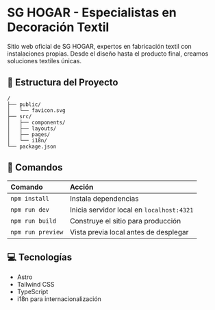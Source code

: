 # SG HOGAR - Especialistas en Decoración Textil

Sitio web oficial de SG HOGAR, expertos en fabricación textil con instalaciones propias. Desde el diseño hasta el producto final, creamos soluciones textiles únicas.

## 🚀 Estructura del Proyecto

```text
/
├── public/
│   └── favicon.svg
├── src/
│   ├── components/
│   ├── layouts/
│   ├── pages/
│   └── i18n/
└── package.json
```

## 🧞 Comandos

| Comando                   | Acción                                           |
| :------------------------ | :----------------------------------------------- |
| `npm install`             | Instala dependencias                            |
| `npm run dev`             | Inicia servidor local en `localhost:4321`      |
| `npm run build`           | Construye el sitio para producción             |
| `npm run preview`         | Vista previa local antes de desplegar          |

## 💻 Tecnologías

- Astro
- Tailwind CSS
- TypeScript
- i18n para internacionalización